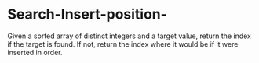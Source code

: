 # Search-Insert-position-
Given a sorted array of distinct integers and a target value, return the index if the target is found. If not, return the index where it would be if it were inserted in order.

